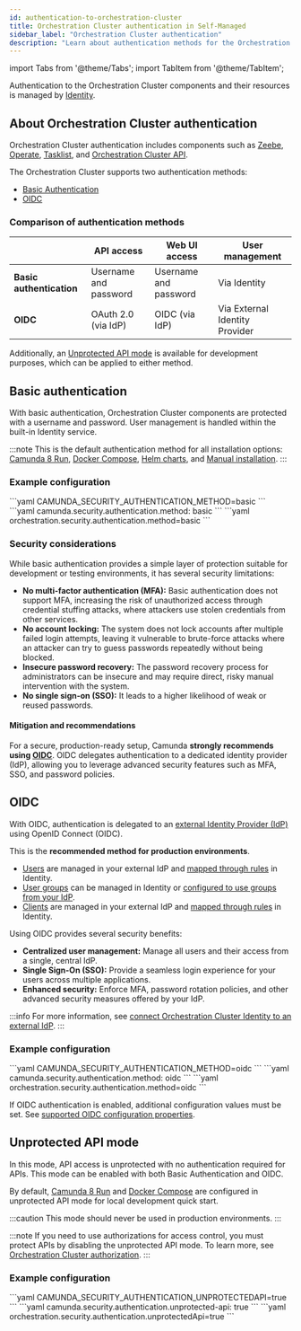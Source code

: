 ```yaml
---
id: authentication-to-orchestration-cluster
title: Orchestration Cluster authentication in Self-Managed
sidebar_label: "Orchestration Cluster authentication"
description: "Learn about authentication methods for the Orchestration Cluster on Self-Managed and how to choose the right one for your environment."
---
```


import Tabs from '@theme/Tabs';
import TabItem from '@theme/TabItem';

Authentication to the Orchestration Cluster components and their resources is managed by [Identity](../../components/orchestration-cluster/identity/overview.md).

## About Orchestration Cluster authentication

Orchestration Cluster authentication includes components such as [Zeebe](/components/zeebe/zeebe-overview.md), [Operate](/components/operate/operate-introduction.md), [Tasklist](/components/tasklist/introduction-to-tasklist.md), and [Orchestration Cluster API](/apis-tools/orchestration-cluster-api-rest/orchestration-cluster-api-rest-overview.md).

The Orchestration Cluster supports two authentication methods:

- [Basic Authentication](#basic-authentication)
- [OIDC](#oidc)

### Comparison of authentication methods

|                          | **API access**        | **Web UI access**     | **User management**            |
| ------------------------ | --------------------- | --------------------- | ------------------------------ |
| **Basic authentication** | Username and password | Username and password | Via Identity                   |
| **OIDC**                 | OAuth 2.0 (via IdP)   | OIDC (via IdP)        | Via External Identity Provider |

Additionally, an [Unprotected API mode](#unprotected-api-mode) is available for development purposes, which can be applied to either method.

## Basic authentication

With basic authentication, Orchestration Cluster components are protected with a username and password. User management is handled within the built-in Identity service.

:::note
This is the default authentication method for all installation options: [Camunda 8 Run](/self-managed/quickstart/developer-quickstart/c8run.md), [Docker Compose](/self-managed/quickstart/developer-quickstart/docker-compose.md), [Helm charts](/self-managed/deployment/helm/index.md), and [Manual installation](/self-managed/deployment/manual/install.md).
:::

### Example configuration

<Tabs  groupId="option" defaultValue="env">
  <TabItem value="env" label="Environment variables">
```yaml
CAMUNDA_SECURITY_AUTHENTICATION_METHOD=basic
```
  </TabItem>
  <TabItem value="yaml" label="application.yaml" default>
```yaml
camunda.security.authentication.method: basic
```
  </TabItem>
  <TabItem value="helm" label="Helm values">
```yaml
orchestration.security.authentication.method=basic
```
  </TabItem>
</Tabs>

### Security considerations

While basic authentication provides a simple layer of protection suitable for development or testing environments, it has several security limitations:

- **No multi-factor authentication (MFA):** Basic authentication does not support MFA, increasing the risk of unauthorized access through credential stuffing attacks, where attackers use stolen credentials from other services.
- **No account locking:** The system does not lock accounts after multiple failed login attempts, leaving it vulnerable to brute-force attacks where an attacker can try to guess passwords repeatedly without being blocked.
- **Insecure password recovery:** The password recovery process for administrators can be insecure and may require direct, risky manual intervention with the system.
- **No single sign-on (SSO):** It leads to a higher likelihood of weak or reused passwords.

#### Mitigation and recommendations

For a secure, production-ready setup, Camunda **strongly recommends using [OIDC](#oidc)**. OIDC delegates authentication to a dedicated identity provider (IdP), allowing you to leverage advanced security features such as MFA, SSO, and password policies.

## OIDC

With OIDC, authentication is delegated to an [external Identity Provider (IdP)](/components/concepts/access-control/connect-to-identity-provider.md) using OpenID Connect (OIDC).

This is the **recommended method for production environments**.

- [Users](/components/identity/user.md) are managed in your external IdP and [mapped through rules](/components/concepts/access-control/mapping-rules.md) in Identity.
- [User groups](/components/identity/group.md) can be managed in Identity or [configured to use groups from your IdP](/self-managed/components/orchestration-cluster/identity/bring-your-own-groups.md).
- [Clients](/components/identity/client.md) are managed in your external IdP and [mapped through rules](/components/concepts/access-control/mapping-rules.md) in Identity.

Using OIDC provides several security benefits:

- **Centralized user management:** Manage all users and their access from a single, central IdP.
- **Single Sign-On (SSO):** Provide a seamless login experience for your users across multiple applications.
- **Enhanced security:** Enforce MFA, password rotation policies, and other advanced security measures offered by your IdP.

:::info
For more information, see [connect Orchestration Cluster Identity to an external IdP](/self-managed/components/orchestration-cluster/identity/connect-external-identity-provider.md).
:::

### Example configuration

<Tabs groupId="option" defaultValue="env">
  <TabItem value="env" label="Environment variables">
```yaml
CAMUNDA_SECURITY_AUTHENTICATION_METHOD=oidc
``` 
  </TabItem>
  <TabItem value="yaml" label="application.yaml" default>
```yaml
camunda.security.authentication.method: oidc
```
  </TabItem>
  <TabItem value="helm" label="Helm values">
```yaml
orchestration.security.authentication.method=oidc
```
  </TabItem>
</Tabs>

If OIDC authentication is enabled, additional configuration values must be set. See [supported OIDC configuration properties](../../components/orchestration-cluster/core-settings/configuration/properties.md#oidc-configuration).

## Unprotected API mode

In this mode, API access is unprotected with no authentication required for APIs. This mode can be enabled with both Basic Authentication and OIDC.

By default, [Camunda 8 Run](/self-managed/quickstart/developer-quickstart/c8run.md) and [Docker Compose](/self-managed/quickstart/developer-quickstart/docker-compose.md) are configured in unprotected API mode for local development quick start.

:::caution
This mode should never be used in production environments.
:::

:::note
If you need to use authorizations for access control, you must protect APIs by disabling the unprotected API mode. To learn more, see [Orchestration Cluster authorization](../../../components/concepts/access-control/authorizations.md).
:::

### Example configuration

<Tabs groupId="option" defaultValue="env">
  <TabItem value="env" label="Environment variables">
```yaml
CAMUNDA_SECURITY_AUTHENTICATION_UNPROTECTEDAPI=true
```
  </TabItem>
  <TabItem value="yaml" label="application.yaml" default>
```yaml
camunda.security.authentication.unprotected-api: true
```
  </TabItem>
  <TabItem value="helm" label="Helm values">
```yaml
orchestration.security.authentication.unprotectedApi=true
```
  </TabItem>
</Tabs>
